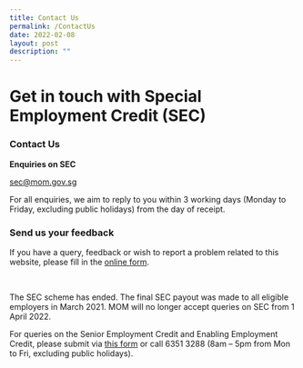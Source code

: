 ```yaml
---
title: Contact Us
permalink: /ContactUs
date: 2022-02-08
layout: post
description: ""
---
```

# **Get in touch with Special Employment Credit (SEC)**

### Contact Us
**Enquiries on SEC**

[sec@mom.gov.sg](mailto:sec@mom.gov.sg)

For all enquiries, we aim to reply to you within 3 working days (Monday to Friday, excluding public holidays) from the day of receipt.

### Send us your feedback
If you have a query, feedback or wish to report a problem related to this website, please fill in the [online form](https://form.gov.sg/605af60d5880a7001291ee27).

<br>

The SEC scheme has ended. The final SEC payout was made to all eligible employers in March 2021. MOM will no longer accept queries on SEC from 1 April 2022. 

For queries on the Senior Employment Credit and Enabling Employment Credit, please submit via [this form](https://go.gov.sg/askpayout1) or call 6351 3288 (8am – 5pm from Mon to Fri, excluding public holidays).